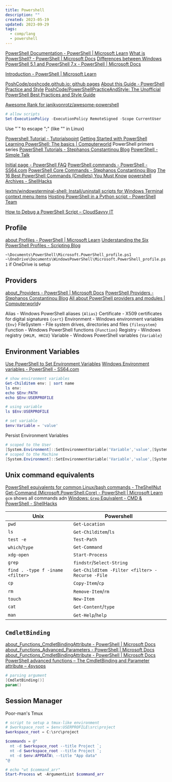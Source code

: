 ```yaml
---
title: Powershell
description: ""
created: 2023-05-19
updated: 2023-09-29
tags:
  - comp/lang
  - powershell
---
```


[PowerShell Documentation - PowerShell | Microsoft Learn](https://learn.microsoft.com/en-us/powershell/)
[What is PowerShell? - PowerShell | Microsoft Docs](https://docs.microsoft.com/en-us/powershell/scripting/overview?view=powershell-7)
[Differences between Windows PowerShell 5.1 and PowerShell 7.x - PowerShell | Microsoft Docs](https://docs.microsoft.com/en-us/powershell/scripting/whats-new/differences-from-windows-powershell)

[Introduction - PowerShell | Microsoft Learn](https://learn.microsoft.com/en-us/powershell/scripting/learn/ps101/00-introduction)

[PoshCode/poshcode.github.io: github pages](https://github.com/PoshCode/poshcode.github.io)
[About this Guide - PowerShell Practice and Style](https://poshcode.gitbook.io/powershell-practice-and-style/introduction/readme)
[PoshCode/PowerShellPracticeAndStyle: The Unofficial PowerShell Best Practices and Style Guide](https://github.com/PoshCode/PowerShellPracticeAndStyle)

[Awesome Rank for janikvonrotz/awesome-powershell](https://awesomerank.github.io/lists/janikvonrotz/awesome-powershell.html)

```powershell
# allow scripts
Set-ExecutionPolicy -ExecutionPolicy RemoteSigned -Scope CurrentUser
```

Use "`" to escape ";" (like "\" in Linux)

[Powershell Tutorial - Tutorialspoint](https://www.tutorialspoint.com/powershell/)
[Getting Started with PowerShell](https://www.robvanderwoude.com/powershellstart.php)
[Learning PowerShell: The basics | Computerworld](https://www.computerworld.com/article/2893515/getting-started-with-powershell-the-basics.html) PowerShell primers series
[PowerShell Tutorials - Stephanos Constantinou Blog](https://www.sconstantinou.com/category/powershell-tutorials/)
[PowerShell - Simple Talk](https://www.red-gate.com/simple-talk/sysadmin/powershell/)

[Initial page - PowerShell FAQ](https://poshcode.gitbook.io/powershell-faq/)
[PowerShell commands - PowerShell - SS64.com](https://ss64.com/ps/)
[PowerShell Core Commands - Stephanos Constantinou Blog](https://www.sconstantinou.com/powershell-core-commands/)
[The 16 Best PowerShell Commands (Cmdlets) You Must Know](https://www.makeuseof.com/windows-powershell-commands-cmdlets/)
[powershell Archives - ShellHacks](https://www.shellhacks.com/tag/powershell/)

[lextm/windowsterminal-shell: Install/uninstall scripts for Windows Terminal context menu items](https://github.com/lextm/windowsterminal-shell)
[Hosting PowerShell in a Python script - PowerShell Team](https://devblogs.microsoft.com/powershell/hosting-powershell-in-a-python-script/)

[How to Debug a PowerShell Script – CloudSavvy IT](https://www.cloudsavvyit.com/8712/how-to-debug-a-powershell-script/)

## Profile

[about Profiles - PowerShell | Microsoft Learn](https://learn.microsoft.com/en-us/powershell/module/microsoft.powershell.core/about/about_profiles?view=powershell-7.3)
[Understanding the Six PowerShell Profiles - Scripting Blog](https://devblogs.microsoft.com/scripting/understanding-the-six-powershell-profiles/)

`~\Documents\PowerShell\Microsoft.PowerShell_profile.ps1`
`~\OneDrive\Documents\WindowsPowerShell\Microsoft.PowerShell_profile.ps1` if OneDrive is setup

## Providers

[about_Providers - PowerShell | Microsoft Docs](https://docs.microsoft.com/en-us/powershell/module/microsoft.powershell.core/about/about_providers?view=powershell-7)
[PowerShell Providers - Stephanos Constantinou Blog](https://www.sconstantinou.com/powershell-providers/)
[All about PowerShell providers and modules | Computerworld](https://www.computerworld.com/article/3154158/all-about-powershell-providers-and-modules.html)v

Alias - Windows PowerShell aliases `{Alias}`
Certificate - X509 certificates for digital signatures `{cert}`
Environment - Windows environment variables `{Env}`
FileSystem - File system drives, directories and files `{filesystem}`
Function - Windows PowerShell functions `{Function}`
Registry - Windows registry `{HKLM, HKCU}`
Variable - Windows PowerShell variables `{Variable}`

## Environment Variables

[Use PowerShell to Set Environment Variables](https://www.tachytelic.net/2019/03/powershell-environment-variables/)
[Windows Environment variables - PowerShell - SS64.com](https://ss64.com/ps/syntax-env.html)

```powershell
# show environment variables
Get-Childitem env: | sort name
ls env:
echo $Env:PATH
echo $Env:USERPROFILE

# using variable
ls $Env:USERPROFILE

# set variable
$env:Variable = 'value'
```

Persist Environment Variables

```powershell
# scoped to the User
[System.Environment]::SetEnvironmentVariable('Variable','value',[System.EnvironmentVariableTarget]::User)
# scoped to the Machine
[System.Environment]::SetEnvironmentVariable('Variable','value',[System.EnvironmentVariableTarget]::Machine)
```

## Unix command equivalents

[PowerShell equivalents for common Linux/bash commands - TheShellNut](https://mathieubuisson.github.io/powershell-linux-bash/)
[Get-Command (Microsoft.PowerShell.Core) - PowerShell | Microsoft Learn](https://learn.microsoft.com/en-us/powershell/module/microsoft.powershell.core/get-command?view=powershell-7.3) `gcm` shows all commands adn
[Windows: `Grep` Equivalent - CMD & PowerShell - ShellHacks](https://www.shellhacks.com/windows-grep-equivalent-cmd-powershell/)

| Unix                             | Powershell                                      |
| -------------------------------- | ----------------------------------------------- |
| `pwd`                            | `Get-Location`                                  |
| `ls`                             | `Get-Childitem`/`ls`                            |
| `test -e`                        | `Test-Path`                                     |
| `which`/`type`                   | `Get-Command`                                   |
| `xdg-open`                       | `Start-Process`                                 |
| `grep`                           | `findstr`/`Select-String`                       |
| `find . -type f -iname <filter>` | `Get-ChildItem -Filter <filter> -Recurse -File` |
| `cp`                             | `Copy-Item`/`cp`                                |
| `rm`                             | `Remove-Item`/`rm`                              |
| `touch`                          | `New-Item`                                      |
| `cat`                            | `Get-Content`/`type`                            |
| `man`                            | `Get-Help`/`help`                               |

## `CmdletBinding`

[about_Functions_CmdletBindingAttribute - PowerShell | Microsoft Docs](https://docs.microsoft.com/en-us/powershell/module/microsoft.powershell.core/about/about_functions_cmdletbindingattribute?view=powershell-7)
[about_Functions_Advanced_Parameters - PowerShell | Microsoft Docs](https://docs.microsoft.com/en-us/powershell/module/microsoft.powershell.core/about/about_functions_advanced_parameters?view=powershell-7)
[about_Functions_CmdletBindingAttribute - PowerShell | Microsoft Docs](https://docs.microsoft.com/en-us/powershell/module/microsoft.powershell.core/about/about_functions_cmdletbindingattribute?view=powershell-7)
[PowerShell advanced functions – The CmdletBinding and Parameter attribute – 4sysops](https://4sysops.com/archives/powershell-advanced-functions-the-cmdletbinding-and-parameter-attribute/#advanced-vs-simple-function)

```powershell
# parsing argument
[CmdletBinding()]
param()
```

## Session Manager

Poor-man's Tmux

```powershell
# script to setup a tmux-like environment
# $workspace_root = $env:USERPROFILE\src\project
$workspace_root = C:\src\project

$commands = @"
  nt -d $workspace_root --title Project `;
  nt -d $workspace_root --title Project `;
  nt -d $env:APPDATA\ --title "App data"
"@

# echo "wt $command_arr"
Start-Process wt -ArgumentList $command_arr
```
